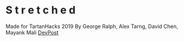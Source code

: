 # S t r e t c h e d
Made for TartanHacks 2019
By George Ralph, Alex Tarng, David Chen, Mayank Mali
[DevPost](https://devpost.com/software/s-t-r-e-t-c-h-e-d)
